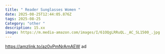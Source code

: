 ```yaml
---
title: " Reader Sunglasses Women "
date: 2025-08-25T12:44:05.876Z
tags: 2025-08-25
Category: "other "
description: 15.xx
image: https://m.media-amazon.com/images/I/61OQgLRRuQL._AC_SL1500_.jpg
---
```

https://amzlink.to/az0vPmNrAmAEW ad